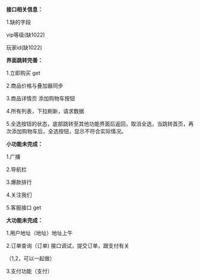 **接口相关信息：**

1.缺的字段

vip等级(缺1022)

玩家id(缺1022)

**界面跳转完善：**

1.立即购买 get

2.商品价格与叠加器同步

3.商品详情页 添加购物车按钮 

4.所有列表，下拉刷新，请求数据

5.全选按钮的状态，底部跳转至其他功能界面后返回，取消全选，当跳转首页，再次添加购物车后，全选按钮，显示不符合实际情况。

**小功能未完成：**

1.广播

2.导航栏

3.爆款排行

4.关注我们

5.客服接口  get

**大功能未完成：**

1.用户地址（地址）地址上午

2.订单查询（订单) 接口调试，提交订单，跟支付有关

（1,2，可以一起做）

3.支付功能（支付）